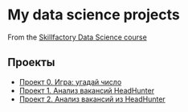 # My data science projects
From the [Skillfactory Data Science course](https://skillfactory.ru/data-scientist)

## Проекты
* [Проект 0. Игра: угадай число](https://github.com/Zlobina-Olga/sf_data_science/tree/main/project_0)
* [Проект 1. Анализ вакансий HeadHunter](https://github.com/Zlobina-Olga/sf_data_science/tree/main/project_1)
* [Проект 2. Анализ вакансий из HeadHunter](https://github.com/Zlobina-Olga/sf_data_science/tree/main/project_2)


